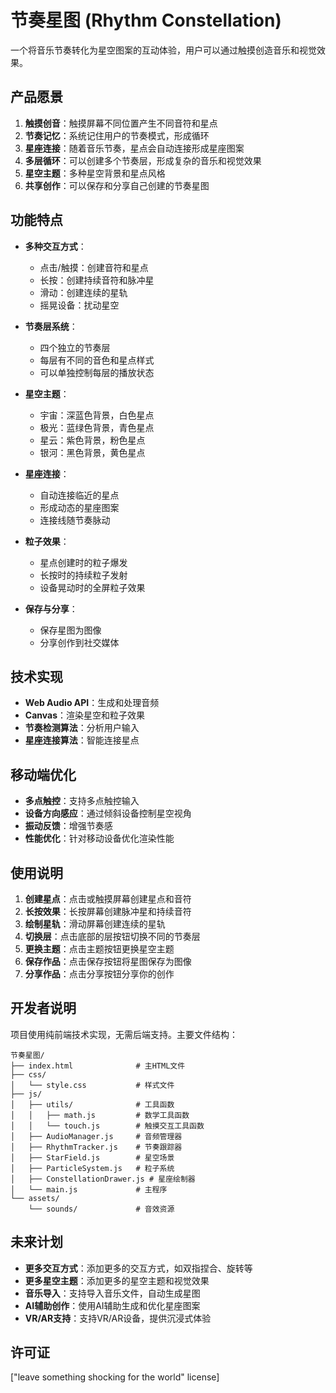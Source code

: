 # 节奏星图 (Rhythm Constellation)

一个将音乐节奏转化为星空图案的互动体验，用户可以通过触摸创造音乐和视觉效果。

## 产品愿景

1. **触摸创音**：触摸屏幕不同位置产生不同音符和星点
2. **节奏记忆**：系统记住用户的节奏模式，形成循环
3. **星座连接**：随着音乐节奏，星点会自动连接形成星座图案
4. **多层循环**：可以创建多个节奏层，形成复杂的音乐和视觉效果
5. **星空主题**：多种星空背景和星点风格
6. **共享创作**：可以保存和分享自己创建的节奏星图

## 功能特点

- **多种交互方式**：
  - 点击/触摸：创建音符和星点
  - 长按：创建持续音符和脉冲星
  - 滑动：创建连续的星轨
  - 摇晃设备：扰动星空

- **节奏层系统**：
  - 四个独立的节奏层
  - 每层有不同的音色和星点样式
  - 可以单独控制每层的播放状态

- **星空主题**：
  - 宇宙：深蓝色背景，白色星点
  - 极光：蓝绿色背景，青色星点
  - 星云：紫色背景，粉色星点
  - 银河：黑色背景，黄色星点

- **星座连接**：
  - 自动连接临近的星点
  - 形成动态的星座图案
  - 连接线随节奏脉动

- **粒子效果**：
  - 星点创建时的粒子爆发
  - 长按时的持续粒子发射
  - 设备晃动时的全屏粒子效果

- **保存与分享**：
  - 保存星图为图像
  - 分享创作到社交媒体

## 技术实现

- **Web Audio API**：生成和处理音频
- **Canvas**：渲染星空和粒子效果
- **节奏检测算法**：分析用户输入
- **星座连接算法**：智能连接星点

## 移动端优化

- **多点触控**：支持多点触控输入
- **设备方向感应**：通过倾斜设备控制星空视角
- **振动反馈**：增强节奏感
- **性能优化**：针对移动设备优化渲染性能

## 使用说明

1. **创建星点**：点击或触摸屏幕创建星点和音符
2. **长按效果**：长按屏幕创建脉冲星和持续音符
3. **绘制星轨**：滑动屏幕创建连续的星轨
4. **切换层**：点击底部的层按钮切换不同的节奏层
5. **更换主题**：点击主题按钮更换星空主题
6. **保存作品**：点击保存按钮将星图保存为图像
7. **分享作品**：点击分享按钮分享你的创作

## 开发者说明

项目使用纯前端技术实现，无需后端支持。主要文件结构：

```
节奏星图/
├── index.html              # 主HTML文件
├── css/
│   └── style.css           # 样式文件
├── js/
│   ├── utils/              # 工具函数
│   │   ├── math.js         # 数学工具函数
│   │   └── touch.js        # 触摸交互工具函数
│   ├── AudioManager.js     # 音频管理器
│   ├── RhythmTracker.js    # 节奏跟踪器
│   ├── StarField.js        # 星空场景
│   ├── ParticleSystem.js   # 粒子系统
│   ├── ConstellationDrawer.js # 星座绘制器
│   └── main.js             # 主程序
└── assets/
    └── sounds/             # 音效资源
```

## 未来计划

- **更多交互方式**：添加更多的交互方式，如双指捏合、旋转等
- **更多星空主题**：添加更多的星空主题和视觉效果
- **音乐导入**：支持导入音乐文件，自动生成星图
- **AI辅助创作**：使用AI辅助生成和优化星座图案
- **VR/AR支持**：支持VR/AR设备，提供沉浸式体验

## 许可证

["leave something shocking for the world" license]

